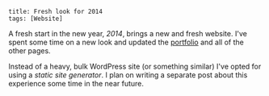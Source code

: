 ```
title: Fresh look for 2014
tags: [Website]
```

A fresh start in the new year, _2014_, brings a new and fresh website. I've spent some time on a new look and updated
the [portfolio][projects] and all of the other pages.

Instead of a heavy, bulk WordPress site (or something similar) I've opted for using a *static site generator*.
I plan on writing a separate post about this experience some time in the near future.

[projects]: /projects